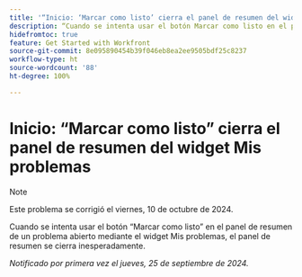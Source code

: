 ```yaml
---
title: '“Inicio: ‘Marcar como listo’ cierra el panel de resumen del widget Mis problemas”'
description: “Cuando se intenta usar el botón Marcar como listo en el panel de resumen de un problema abierto mediante el widget Mis problemas, el panel de resumen se cierra inesperadamente”.
hidefromtoc: true
feature: Get Started with Workfront
source-git-commit: 8e095890454b39f046eb8ea2ee9505bdf25c8237
workflow-type: ht
source-wordcount: '88'
ht-degree: 100%

---
```



# Inicio: “Marcar como listo” cierra el panel de resumen del widget Mis problemas

>[!NOTE]
>
>Este problema se corrigió el viernes, 10 de octubre de 2024.

Cuando se intenta usar el botón “Marcar como listo” en el panel de resumen de un problema abierto mediante el widget Mis problemas, el panel de resumen se cierra inesperadamente.

_Notificado por primera vez el jueves, 25 de septiembre de 2024._

